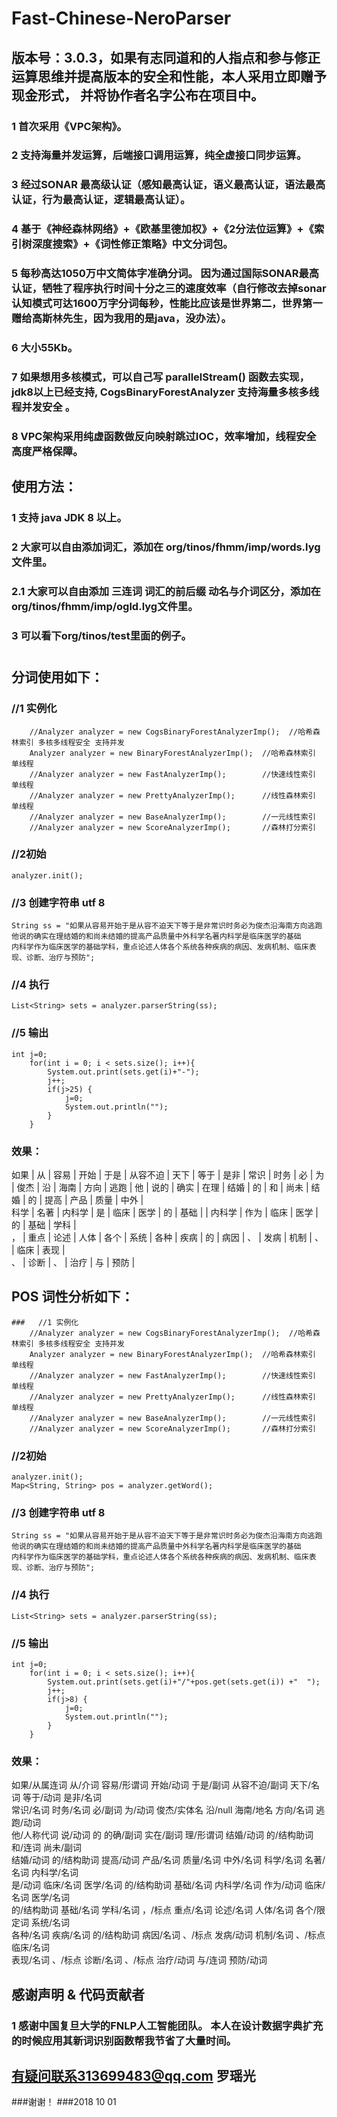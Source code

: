 # Fast-Chinese-NeroParser
## 版本号：3.0.3，如果有志同道和的人指点和参与修正运算思维并提高版本的安全和性能，本人采用立即赠予现金形式， 并将协作者名字公布在项目中。
### 1 首次采用《VPC架构》。
### 2 支持海量并发运算，后端接口调用运算，纯全虚接口同步运算。
### 3 经过SONAR 最高级认证（感知最高认证，语义最高认证，语法最高认证，行为最高认证，逻辑最高认证）。
### 4 基于《神经森林网络》+《欧基里德加权》+《2分法位运算》+《索引树深度搜索》+《词性修正策略》中文分词包。
### 5 每秒高达1050万中文简体字准确分词。 因为通过国际SONAR最高认证，牺牲了程序执行时间十分之三的速度效率（自行修改去掉sonar认知模式可达1600万字分词每秒，性能比应该是世界第二，世界第一赠给高斯林先生，因为我用的是java，没办法）。
### 6 大小55Kb。
### 7 如果想用多核模式，可以自己写 parallelStream() 函数去实现，jdk8以上已经支持, CogsBinaryForestAnalyzer 支持海量多核多线程并发安全 。
### 8 VPC架构采用纯虚函数做反向映射跳过IOC，效率增加，线程安全高度严格保障。

## 使用方法：
### 1 支持 java JDK 8 以上。
### 2 大家可以自由添加词汇，添加在 org/tinos/fhmm/imp/words.lyg文件里。
### 2.1 大家可以自由添加 三连词 词汇的前后缀 动名与介词区分，添加在 org/tinos/fhmm/imp/ogld.lyg文件里。
### 3 可以看下org/tinos/test里面的例子。
#
## 分词使用如下：
###   //1 实例化
   		//Analyzer analyzer = new CogsBinaryForestAnalyzerImp();  //哈希森林索引 多核多线程安全 支持并发
		Analyzer analyzer = new BinaryForestAnalyzerImp();  //哈希森林索引 单线程
		//Analyzer analyzer = new FastAnalyzerImp();        //快速线性索引 单线程
		//Analyzer analyzer = new PrettyAnalyzerImp();      //线性森林索引 单线程
		//Analyzer analyzer = new BaseAnalyzerImp();        //一元线性索引
		//Analyzer analyzer = new ScoreAnalyzerImp();       //森林打分索引
###   //2初始
    analyzer.init();
###   //3 创建字符串 utf 8
	String ss = "如果从容易开始于是从容不迫天下等于是非常识时务必为俊杰沿海南方向逃跑他说的确实在理结婚的和尚未结婚的提高产品质量中外科学名著内科学是临床医学的基础    内科学作为临床医学的基础学科，重点论述人体各个系统各种疾病的病因、发病机制、临床表现、诊断、治疗与预防";
###   //4 执行
    List<String> sets = analyzer.parserString(ss); 
###   //5 输出
    int j=0;
		for(int i = 0; i < sets.size(); i++){
			System.out.print(sets.get(i)+"-");
			j++;
			if(j>25) {
				j=0;
				System.out.println("");
			}
		}
### 效果：
如果  |  从  |  容易  |  开始  |  于是  |  从容不迫  |  天下  |  等于  |  是非  |  常识  |  时务  |  必  |  为  |  俊杰  |  沿  |  海南  |  方向  |  逃跑  |  他  |  说的  |  确实  |  在理  |  结婚  |  的  |  和  |  尚未  |  结婚  |  的  |  提高  |  产品  |  质量  |  中外  |  
科学  |  名著  |  内科学  |  是  |  临床  |  医学  |  的  |  基础  |     |  内科学  |  作为  |  临床  |  医学  |  的  |  基础  |  学科  |  
，  |  重点  |  论述  |  人体  |  各个  |  系统  |  各种  |  疾病  |  的  |  病因  |  、  |  发病  |  机制  |  、  |  临床  |  表现  |  
、  |  诊断  |  、  |  治疗  |  与  |  预防  |   
## POS 词性分析如下：
	###   //1 实例化
   		//Analyzer analyzer = new CogsBinaryForestAnalyzerImp();  //哈希森林索引 多核多线程安全 支持并发
		Analyzer analyzer = new BinaryForestAnalyzerImp();  //哈希森林索引 单线程
		//Analyzer analyzer = new FastAnalyzerImp();        //快速线性索引 单线程
		//Analyzer analyzer = new PrettyAnalyzerImp();      //线性森林索引 单线程
		//Analyzer analyzer = new BaseAnalyzerImp();        //一元线性索引
		//Analyzer analyzer = new ScoreAnalyzerImp();       //森林打分索引
###   //2初始
    analyzer.init();
    Map<String, String> pos = analyzer.getWord();
###   //3 创建字符串 utf 8
	String ss = "如果从容易开始于是从容不迫天下等于是非常识时务必为俊杰沿海南方向逃跑他说的确实在理结婚的和尚未结婚的提高产品质量中外科学名著内科学是临床医学的基础    内科学作为临床医学的基础学科，重点论述人体各个系统各种疾病的病因、发病机制、临床表现、诊断、治疗与预防";
###   //4 执行
    List<String> sets = analyzer.parserString(ss); 
###   //5 输出
    int j=0;
		for(int i = 0; i < sets.size(); i++){
			System.out.print(sets.get(i)+"/"+pos.get(sets.get(i)) +"  ");
			j++;
			if(j>8) {
				j=0;
				System.out.println("");
			}
		}
### 效果：
如果/从属连词  从/介词  容易/形谓词  开始/动词  于是/副词  从容不迫/副词  天下/名词  等于/动词  是非/名词  
常识/名词  时务/名词  必/副词  为/动词  俊杰/实体名  沿/null  海南/地名  方向/名词  逃跑/动词  
他/人称代词  说/动词 的  的确/副词  实在/副词  理/形谓词  结婚/动词  的/结构助词  和/连词  尚未/副词  
结婚/动词  的/结构助词  提高/动词  产品/名词  质量/名词  中外/名词  科学/名词  名著/名词  内科学/名词  
是/动词  临床/名词  医学/名词  的/结构助词  基础/名词  内科学/名词  作为/动词  临床/名词  医学/名词  
的/结构助词  基础/名词  学科/名词  ，/标点  重点/名词  论述/名词  人体/名词  各个/限定词  系统/名词  
各种/名词  疾病/名词  的/结构助词  病因/名词  、/标点  发病/动词  机制/名词  、/标点  临床/名词  
表现/名词  、/标点  诊断/名词  、/标点  治疗/动词  与/连词  预防/动词   
## 感谢声明 & 代码贡献者
### 1 感谢中国复旦大学的FNLP人工智能团队。 本人在设计数据字典扩充的时候应用其新词识别函数帮我节省了大量时间。
## 有疑问联系313699483@qq.com 罗瑶光
###谢谢！
###2018 10 01
